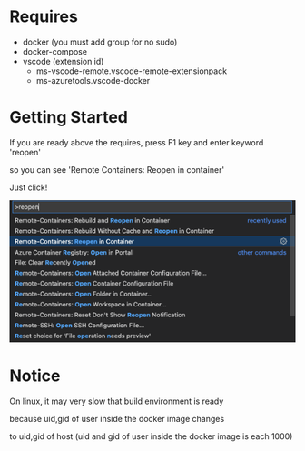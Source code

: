 # Requires
* docker (you must add group for no sudo)
* docker-compose
* vscode (extension id)
    * ms-vscode-remote.vscode-remote-extensionpack
    * ms-azuretools.vscode-docker
# Getting Started
If you are ready above the requires, press F1 key and enter keyword 'reopen'

so you can see 'Remote Containers: Reopen in container'

Just click!

![reopen](https://raw.githubusercontent.com/imwoo90/Zephyr_flower_vending_machine/main/doc/reopen.png)

# Notice
On linux, it may very slow that build environment is ready

because uid,gid of user inside the docker image changes

to uid,gid of host
(uid and gid of user inside the docker image is each 1000)